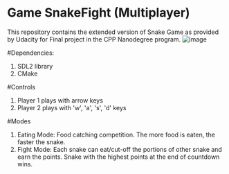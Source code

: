 # Game SnakeFight (Multiplayer)

This repository contains the extended version of Snake Game as provided by Udacity for Final project in the CPP Nanodegree program.
![image](https://user-images.githubusercontent.com/5771813/121066724-d59ad900-c7e7-11eb-8fa4-a1728ff1831b.png)

#Dependencies:
1. SDL2 library
2. CMake

#Controls
1. Player 1 plays with arrow keys 
2. Player 2 plays with 'w', 'a', 's', 'd' keys

#Modes
1. Eating Mode: Food catching competition. The more food is eaten, the faster the snake.
2. Fight Mode: Each snake can eat/cut-off the portions of other snake and earn the points. Snake with the highest points at the end of countdown wins.

